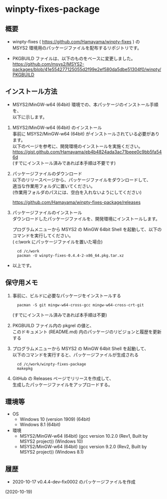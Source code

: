 # winpty-fixes-package


## 概要
- winpty-fixes ( https://github.com/Hamayama/winpty-fixes ) の  
  MSYS2 環境用のパッケージファイルを配布するリポジトリです。

- PKGBUILD ファイルは、以下のものをベースに変更しました。  
  https://github.com/msys2/MSYS2-packages/blob/41e554277125055d2f99e2ef580da5dbe51304f0/winpty/PKGBUILD


## インストール方法
- MSYS2/MinGW-w64 (64bit) 環境での、本パッケージのインストール手順を、  
  以下に示します。

1. MSYS2/MinGW-w64 (64bit) のインストール  
   事前に MSYS2/MinGW-w64 (64bit) がインストールされている必要があります。  
   以下のページを参考に、開発環境のインストールを実施ください。  
   https://gist.github.com/Hamayama/eb4b4824ada3ac71beee0c9bb5fa546d  
   (すでにインストール済みであれば本手順は不要です)

2. パッケージファイルのダウンロード  
   以下のリリースページから、パッケージファイルをダウンロードして、  
   適当な作業用フォルダに置いてください。  
   (作業用フォルダのパスには、空白を入れないようにしてください)  
   
   https://github.com/Hamayama/winpty-fixes-package/releases

3. パッケージファイルのインストール  
   ダウンロードしたパッケージファイルを、開発環境にインストールします。  
   
   プログラムメニューから MSYS2 の MinGW 64bit Shell を起動して、以下のコマンドを実行してください。  
   ( c:\work にパッケージファイルを置いた場合)
   ```
     cd /c/work
     pacman -U winpty-fixes-0.4.4-2-x86_64.pkg.tar.xz
   ```

- 以上です。


## 保守用メモ
1. 事前に、ビルドに必要なパッケージをインストールする
   ```
     pacman -S git mingw-w64-cross-gcc mingw-w64-cross-crt-git
   ```
   (すでにインストール済みであれば本手順は不要)

2. PKGBUILD ファイル内の pkgrel の値と、  
   このドキュメント (README.md) 内のパッケージのリビジョンと履歴を更新する

3. プログラムメニューから MSYS2 の MinGW 64bit Shell を起動して、  
   以下のコマンドを実行すると、パッケージファイルが生成される
   ```
     cd /c/work/winpty-fixes-package
     makepkg
   ```

4. GitHub の Releases ページでリリースを作成して、  
   生成したパッケージファイルをアップロードする。


## 環境等
- OS
  - Windows 10 (version 1909) (64bit)
  - Windows 8.1 (64bit)
- 環境
  - MSYS2/MinGW-w64 (64bit) (gcc version 10.2.0 (Rev1, Built by MSYS2 project)) (Windows 10)
  - MSYS2/MinGW-w64 (64bit) (gcc version 9.2.0 (Rev2, Built by MSYS2 project)) (Windows 8.1)

## 履歴
- 2020-10-17 v0.4.4-dev-fix0002 のパッケージファイルを作成


(2020-10-19)
